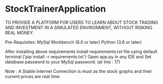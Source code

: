 # StockTrainerApplication
TO PROVIDE A PLATFORM FOR USERS TO LEARN ABOUT STOCK TRADING AND INVESTMENT IN A SIMULATED ENVIRONMENT, WITHOUT RISKING REAL MONEY.

Pre-Requisites:
MySql Workbench (8.0 or later)
Python (3.6 or later)

After installing above requirements
install requirements.txt file using default terminal ('pip install -r requirements.txt')
Open app.py in any IDE and Set database password to your MySql password. (at line : 17)

Note : A Stable Internet Connection is must as the stock graphs and their current prices are real time
